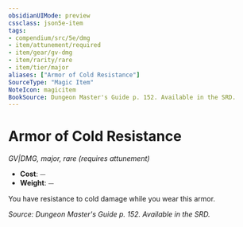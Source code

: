 ```yaml
---
obsidianUIMode: preview
cssclass: json5e-item
tags:
- compendium/src/5e/dmg
- item/attunement/required
- item/gear/gv-dmg
- item/rarity/rare
- item/tier/major
aliases: ["Armor of Cold Resistance"]
SourceType: "Magic Item"
NoteIcon: magicitem
BookSource: Dungeon Master's Guide p. 152. Available in the SRD.
---
```

# Armor of Cold Resistance
*GV|DMG, major, rare (requires attunement)*  

- **Cost**: ⏤
- **Weight**: ⏤

You have resistance to cold damage while you wear this armor.

*Source: Dungeon Master's Guide p. 152. Available in the SRD.*
